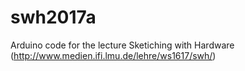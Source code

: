 # swh2017a

Arduino code for the lecture Sketiching with Hardware (http://www.medien.ifi.lmu.de/lehre/ws1617/swh/)
